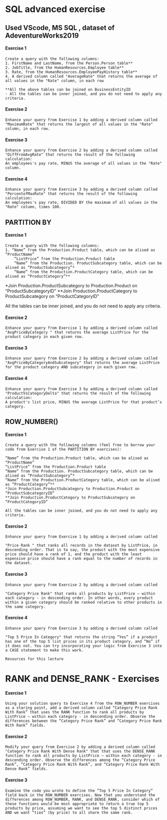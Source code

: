 # SQL advanced exercise
## Used  VScode, MS SQL , dataset of AdeventureWorks2019

#### Exercise 1
    Create a query with the following columns:
    1. FirstName and LastName, from the Person.Person table**
    2. JobTitle, from the HumanResources.Employee table**
    3. Rate, from the HumanResources.EmployeePayHistory table**
    4. A derived column called "AverageRate" that returns the average of all values in the "Rate" column, in each row

    **All the above tables can be joined on BusinessEntityID
    - All the tables can be inner joined, and you do not need to apply any criteria.


#### Exercise 2
    Enhance your query from Exercise 1 by adding a derived column called
    "MaximumRate" that returns the largest of all values in the "Rate" column, in each row.

#### Exercise 3
    Enhance your query from Exercise 2 by adding a derived column called
    "DiffFromAvgRate" that returns the result of the following calculation:
    An employees's pay rate, MINUS the average of all values in the "Rate" column.


#### Exercise 4
    Enhance your query from Exercise 3 by adding a derived column called
    "PercentofMaxRate" that returns the result of the following calculation:
    An employees's pay rate, DIVIDED BY the maximum of all values in the "Rate" column, times 100.


## PARTITION BY

#### Exercise 1
    Create a query with the following columns:
    1. “Name” from the Production.Product table, which can be alised as “ProductName”
        “ListPrice” from the Production.Product table
        “Name” from the Production. ProductSubcategory table, which can be alised as “ProductSubcategory”*
        “Name” from the Production.ProductCategory table, which can be alised as “ProductCategory”**

*Join Production.ProductSubcategory to Production.Product on “ProductSubcategoryID”
**Join Production.ProductCategory to ProductSubcategory on “ProductCategoryID”

All the tables can be inner joined, and you do not need to apply any criteria.

#### Exercise 2
    Enhance your query from Exercise 1 by adding a derived column called
    "AvgPriceByCategory " that returns the average ListPrice for the product category in each given row.

#### Exercise 3
    Enhance your query from Exercise 2 by adding a derived column called
    "AvgPriceByCategoryAndSubcategory" that returns the average ListPrice for the product category AND subcategory in each given row.

#### Exercise 4
    Enhance your query from Exercise 3 by adding a derived column called
    "ProductVsCategoryDelta" that returns the result of the following calculation:
    A product's list price, MINUS the average ListPrice for that product’s category.

## ROW_NUMBER()
#### Exercise 1
    Create a query with the following columns (feel free to borrow your code from Exercise 1 of the PARTITION BY exercises):

    “Name” from the Production.Product table, which can be alised as “ProductName”
    “ListPrice” from the Production.Product table
    “Name” from the Production. ProductSubcategory table, which can be alised as “ProductSubcategory”*
    “Name” from the Production.ProductCategory table, which can be alised as “ProductCategory”**
    *Join Production.ProductSubcategory to Production.Product on “ProductSubcategoryID”
    **Join Production.ProductCategory to ProductSubcategory on “ProductCategoryID”

    All the tables can be inner joined, and you do not need to apply any criteria.

#### Exercise 2
    Enhance your query from Exercise 1 by adding a derived column called

    "Price Rank " that ranks all records in the dataset by ListPrice, in descending order. That is to say, the product with the most expensive price should have a rank of 1, and the product with the least expensive price should have a rank equal to the number of records in the dataset.
#### Exercise 3
    Enhance your query from Exercise 2 by adding a derived column called

    "Category Price Rank" that ranks all products by ListPrice – within each category - in descending order. In other words, every product within a given category should be ranked relative to other products in the same category.

#### Exercise 4
    Enhance your query from Exercise 3 by adding a derived column called

    "Top 5 Price In Category" that returns the string “Yes” if a product has one of the top 5 list prices in its product category, and “No” if it does not. You can try incorporating your logic from Exercise 3 into a CASE statement to make this work.

    Resources for this lecture

# RANK and DENSE_RANK - Exercises
#### Exercise 1
    Using your solution query to Exercise 4 from the ROW_NUMBER exercises as a staring point, add a derived column called “Category Price Rank With Rank” that uses the RANK function to rank all products by ListPrice – within each category - in descending order. Observe the differences between the “Category Price Rank” and “Category Price Rank With Rank” fields.

#### Exercise 2
    Modify your query from Exercise 2 by adding a derived column called "Category Price Rank With Dense Rank" that that uses the DENSE_RANK function to rank all products by ListPrice – within each category - in descending order. Observe the differences among the “Category Price Rank”, “Category Price Rank With Rank”, and “Category Price Rank With Dense Rank” fields.

#### Exercise 3
    Examine the code you wrote to define the “Top 5 Price In Category” field back in the ROW_NUMBER exercises. Now that you understand the differences among ROW_NUMBER, RANK, and DENSE_RANK, consider which of these functions would be most appropriate to return a true top 5 products by price, assuming we want to see the top 5 distinct prices AND we want “ties” (by price) to all share the same rank.